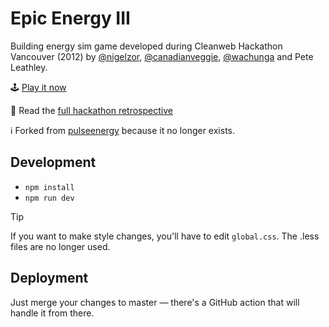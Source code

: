 # Epic Energy III

Building energy sim game developed during Cleanweb Hackathon Vancouver (2012) by [@nigelzor](https://github.com/nigelzor), [@canadianveggie](https://github.com/canadianveggie), [@wachunga](https://github.com/wachunga) and Pete Leathley.

🕹️ [Play it now](https://wachunga.github.io/epic-energy)

👀 Read the [full hackathon retrospective](https://canadianveggie.com/2012/10/02/cleanweb-hackathon-epic-energy-iii/)

ℹ️ Forked from [pulseenergy](https://github.com/pulseenergy/epic-energy) because it no longer exists.

## Development

- `npm install`
- `npm run dev`

> [!TIP]  
> If you want to make style changes, you'll have to edit `global.css`. The .less files are no longer used.

## Deployment

Just merge your changes to master — there's a GitHub action that will handle it from there.
